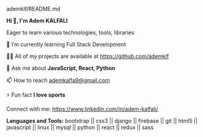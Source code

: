 ademklf/README.md   

**Hi 👋, I'm Adem KALFALI**

Eager to learn various technologies, tools, libraries

🌱 I’m currently learning Full Stack Development

👨‍💻 All of my projects are available at https://github.com/ademklf

💬 Ask me about **JavaScript, React, Python**

📫 How to reach ademkalfa9@gmail.com

⚡ Fun fact **I love sports**


Connect with me:
https://www.linkedin.com/in/adem-kalfali/

**Languages and Tools:**
bootstrap || css3 || django || firebase || git || html5 || javascript || linux || mysql || python || react || redux || sass  
